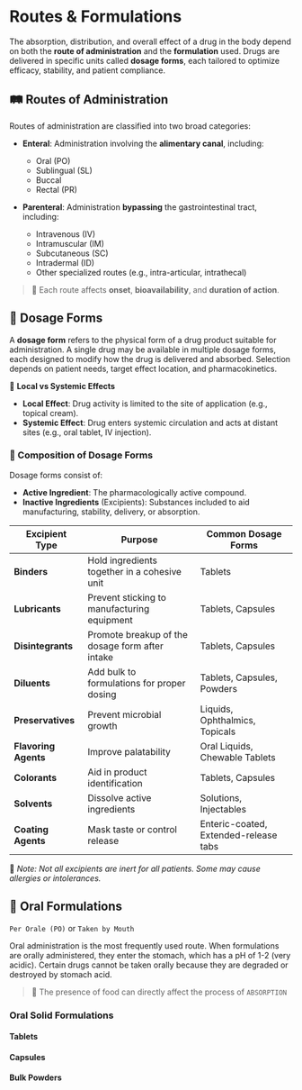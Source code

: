 # Routes & Formulations

The absorption, distribution, and overall effect of a drug in the body depend on both the **route of administration** and the **formulation** used. Drugs are delivered in specific units called **dosage forms**, each tailored to optimize efficacy, stability, and patient compliance.

## 🛤️ Routes of Administration

Routes of administration are classified into two broad categories:

- **Enteral**: Administration involving the **alimentary canal**, including:
  - Oral (PO)
  - Sublingual (SL)
  - Buccal
  - Rectal (PR)
  
- **Parenteral**: Administration **bypassing** the gastrointestinal tract, including:
  - Intravenous (IV)
  - Intramuscular (IM)
  - Subcutaneous (SC)
  - Intradermal (ID)
  - Other specialized routes (e.g., intra-articular, intrathecal)

> 📌 Each route affects **onset**, **bioavailability**, and **duration of action**.

## 💊 Dosage Forms

A **dosage form** refers to the physical form of a drug product suitable for administration. A single drug may be available in multiple dosage forms, each designed to modify how the drug is delivered and absorbed. Selection depends on patient needs, target effect location, and pharmacokinetics.

🔑 **Local vs Systemic Effects**

- **Local Effect**: Drug activity is limited to the site of application (e.g., topical cream).
- **Systemic Effect**: Drug enters systemic circulation and acts at distant sites (e.g., oral tablet, IV injection).

### 🧪 Composition of Dosage Forms

Dosage forms consist of:

- **Active Ingredient**: The pharmacologically active compound.
- **Inactive Ingredients** (Excipients): Substances included to aid manufacturing, stability, delivery, or absorption.

| Excipient Type | Purpose | Common Dosage Forms |
|----------------|---------|---------------------|
| **Binders** | Hold ingredients together in a cohesive unit | Tablets |
| **Lubricants** | Prevent sticking to manufacturing equipment | Tablets, Capsules |
| **Disintegrants** | Promote breakup of the dosage form after intake  | Tablets, Capsules |
| **Diluents** | Add bulk to formulations for proper dosing | Tablets, Capsules, Powders |
| **Preservatives** | Prevent microbial growth | Liquids, Ophthalmics, Topicals |
| **Flavoring Agents** | Improve palatability | Oral Liquids, Chewable Tablets |
| **Colorants** | Aid in product identification | Tablets, Capsules |
| **Solvents** | Dissolve active ingredients | Solutions, Injectables |
| **Coating Agents** | Mask taste or control release | Enteric-coated, Extended-release tabs|

📍 *Note: Not all excipients are inert for all patients. Some may cause allergies or intolerances.*

## 👄 Oral Formulations

`Per Orale (PO)` or `Taken by Mouth`

Oral administration is the most frequently used route. When formulations are orally administered, they enter the stomach, which has a pH of 1-2 (very acidic). Certain drugs cannot be taken orally because they are degraded or destroyed by stomach acid.

> 📌 The presence of food can directly affect the process of `ABSORPTION`

### Oral Solid Formulations

#### Tablets

#### Capsules

#### Bulk Powders
